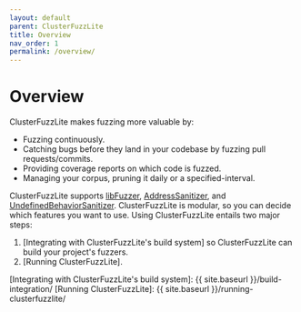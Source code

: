 ```yaml
---
layout: default
parent: ClusterFuzzLite
title: Overview
nav_order: 1
permalink: /overview/
---
```


# Overview

ClusterFuzzLite makes fuzzing more valuable by:
* Fuzzing continuously.
* Catching bugs before they land in your codebase by fuzzing pull
  requests/commits.
* Providing coverage reports on which code is fuzzed.
* Managing your corpus, pruning it daily or a specified-interval.

ClusterFuzzLite supports [libFuzzer], [AddressSanitizer], and
[UndefinedBehaviorSanitizer].
ClusterFuzzLite is modular, so you can decide which features you want to use.
Using ClusterFuzzLite entails two major steps:
1. [Integrating with ClusterFuzzLite's build system] so ClusterFuzzLite can
   build your project's fuzzers.
2. [Running ClusterFuzzLite].

[libFuzzer]: https://libfuzzer.info
[AddressSanitizer]: https://clang.llvm.org/docs/AddressSanitizer.html
[UndefinedBehaviorSanitizer]: https://clang.llvm.org/docs/UndefinedBehaviorSanitizer.html
[Integrating with ClusterFuzzLite's build system]: {{ site.baseurl }}/build-integration/
[Running ClusterFuzzLite]: {{ site.baseurl }}/running-clusterfuzzlite/
